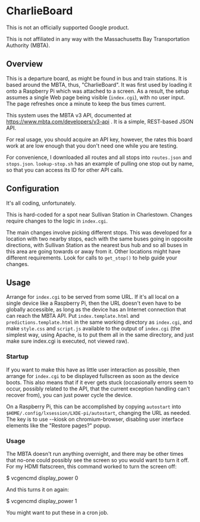 # CharlieBoard

This is not an officially supported Google product.

This is not affiliated in any way with the Massachusetts Bay Transportation
Authority (MBTA).

## Overview

This is a departure board, as might be found in bus and train stations. It is
based around the MBTA, thus, "CharlieBoard". It was first used by loading it
onto a Raspberry Pi which was attached to a screen. As a result, the setup
assumes a single Web page being visible (`index.cgi`), with no user input. The
page refreshes once a minute to keep the bus times current.

This system uses the MBTA v3 API, documented at
https://www.mbta.com/developers/v3-api . It is a simple, REST-based JSON API.

For real usage, you should acquire an API key, however, the rates this board
work at are low enough that you don't need one while you are testing.

For convenience, I downloaded all routes and all stops into `routes.json` and
`stops.json`. `lookup-stop.sh` has an example of pulling one stop out by name,
so that you can access its ID for other API calls.

## Configuration

It's all coding, unfortunately.

This is hard-coded for a spot near Sullivan Station in Charlestown. Changes
require changes to the logic in `index.cgi`.

The main changes involve picking different stops. This was developed for a
location with two nearby stops, each with the same buses going in opposite
directions, with Sullivan Station as the nearest bus hub and so all buses in
this area are going towards or away from it. Other locations might have
different requirements. Look for calls to `get_stop()` to help guide your
changes.

## Usage

Arrange for `index.cgi` to be served from some URL. If it's all local on a
single device like a Raspberry Pi, then the URL doesn't even have to be globally
accessible, as long as the device has an Internet connection that can reach the
MBTA API. Put `index.template.html` and `predictions.template.html` in the same
working directory as `index.cgi`, and make `style.css` and `script.js` available
to the output of `index.cgi` (the simplest way, using Apache, is to put them all
in the same directory, and just make sure index.cgi is executed, not viewed
raw).

### Startup

If you want to make this have as little user interaction as possible, then
arrange for `index.cgi` to be displayed fullscreen as soon as the device boots.
This also means that if it ever gets stuck (occasionally errors seem to occur,
possibly related to the API, that the current exception handling can't recover
from), you can just power cycle the device.

On a Raspberry Pi, this can be accomplished by copying `autostart` into
`$HOME/.config/lxsession/LXDE-pi/autostart`, changing the URL as needed. The key
is to use --kiosk on chromium-browser, disabling user interface elements like
the "Restore pages?" popup.

### Usage

The MBTA doesn't run anything overnight, and there may be other times that
no-one could possibly see the screen so you would want to turn it off. For my
HDMI flatscreen, this command worked to turn the screen off:

$ vcgencmd display_power 0

And this turns it on again:

$ vcgencmd display_power 1

You might want to put these in a cron job.
